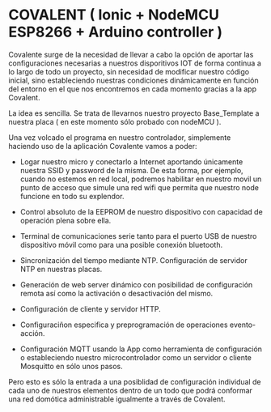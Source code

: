 # COVALENT ( Ionic + NodeMCU ESP8266 + Arduino controller )
Covalente surge de la necesidad de llevar a cabo la opción de aportar las configuraciones necesarias a nuestros disporitivos IOT de forma continua a lo largo de todo un proyecto, sin necesidad de modificar nuestro código inicial, sino estableciendo nuestras condiciones dinámicamente en función del entorno en el que nos encontremos en cada momento gracias a la app Covalent.

La idea es sencilla. Se trata de llevarnos nuestro proyecto Base_Template a nuestra placa ( en este momento sólo probado con nodeMCU ).

Una vez volcado el programa en nuestro controlador, simplemente haciendo uso de la aplicación Covalente vamos a poder:

- Logar nuestro micro y conectarlo a Internet aportando únicamente nuestra SSID y password de la misma. De esta forma, por ejemplo, cuando no estemos en red local, podremos habilitar en nuestro movil un punto de acceso que simule una red wifi que permita que nuestro node funcione en todo su explendor. 

- Control absoluto de la EEPROM de nuestro dispositivo con capacidad de operación plena sobre ella. 

- Terminal de comunicaciones serie tanto para el puerto USB de nuestro dispositivo móvil como para una posible conexión bluetooth. 

- Sincronización del tiempo mediante NTP. Configuración de servidor NTP en nuestras placas.

- Generación de web server dinámico con posibilidad de configuración remota así como la activación o desactivación del mismo. 

- Configuración de cliente y servidor HTTP.

- Configuraciñon especifica y preprogramación de operaciones evento-acción.

- Configuración MQTT usando la App como herramienta de configuración o estableciendo nuestro microcontrolador como un servidor o cliente Mosquitto en sólo unos pasos.

Pero esto es sólo la entrada a una posiblidad de configuración individual de cada uno de nuestros elementos dentro de un todo que podrá conformar una red domótica administrable igualmente a través de Covalent.

